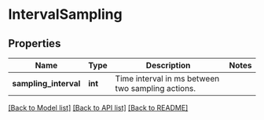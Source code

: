 # IntervalSampling

## Properties
Name | Type | Description | Notes
------------ | ------------- | ------------- | -------------
**sampling_interval** | **int** | Time interval in ms between two sampling actions. | 

[[Back to Model list]](../README.md#documentation-for-models) [[Back to API list]](../README.md#documentation-for-api-endpoints) [[Back to README]](../README.md)

